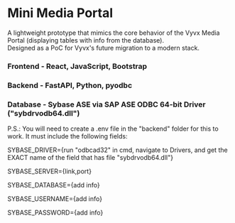 # Mini Media Portal

A lightweight prototype that mimics the core behavior of the Vyvx Media Portal (displaying tables with info from the database).  
Designed as a PoC for Vyvx's future migration to a modern stack.

### Frontend - React, JavaScript, Bootstrap

### Backend - FastAPI, Python, pyodbc

### Database - Sybase ASE via SAP ASE ODBC 64-bit Driver ("sybdrvodb64.dll")

P.S.: You will need to create a .env file in the "backend" folder for this to work. It must include the following fields: 

SYBASE_DRIVER={run "odbcad32" in cmd, navigate to Drivers, and get the EXACT name of the field that has file "sybdrvodb64.dll"}

SYBASE_SERVER={link,port}

SYBASE_DATABASE={add info}

SYBASE_USERNAME={add info}

SYBASE_PASSWORD={add info}
